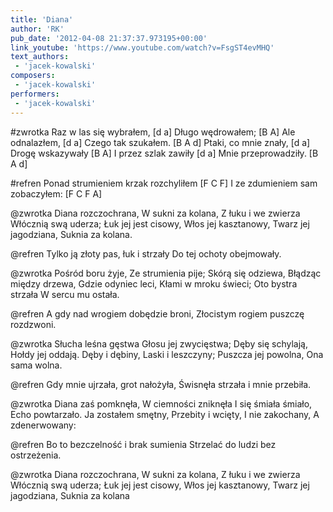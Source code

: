 ```yaml
---
title: 'Diana'
author: 'RK'
pub_date: '2012-04-08 21:37:37.973195+00:00'
link_youtube: 'https://www.youtube.com/watch?v=FsgST4evMHQ'
text_authors:
 - 'jacek-kowalski'
composers:
 - 'jacek-kowalski'
performers:
 - 'jacek-kowalski'
---
```


#zwrotka
Raz w las się wybrałem,			[d a]
Długo wędrowałem;			[B A]
Ale odnalazłem,				[d a]
Czego tak szukałem.			[B A d]
Ptaki, co mnie znały, [d a]
Drogę wskazywały [B A]
I przez szlak zawiły [d a]
Mnie przeprowadziły. [B A d]

#refren
Ponad strumieniem krzak rozchyliłem		[F C F]
I ze zdumieniem sam zobaczyłem:		[F C F A]

@zwrotka
Diana rozczochrana,
W sukni za kolana,
Z łuku i we zwierza
Włócznią swą uderza;
Łuk jej jest cisowy,
Włos jej kasztanowy,
Twarz jej jagodziana,
Suknia za kolana.

@refren
Tylko ją złoty pas, łuk i strzały
Do tej ochoty obejmowały.

@zwrotka
Pośród boru żyje,
Ze strumienia pije;
Skórą się odziewa,
Błądząc między drzewa,
Gdzie odyniec leci,
Kłami w mroku świeci;
Oto bystra strzała
W sercu mu ostała.

@refren
A gdy nad wrogiem dobędzie broni,
Złocistym rogiem puszczę rozdzwoni.

@zwrotka
Słucha leśna gęstwa
Głosu jej zwycięstwa;
Dęby się schylają,
Hołdy jej oddają.
Dęby i dębiny,
Laski i leszczyny;
Puszcza jej powolna,
Ona sama wolna.

@refren
Gdy mnie ujrzała, grot nałożyła,
Świsnęła strzała i mnie przebiła.

@zwrotka
Diana zaś pomknęła,
W ciemności zniknęła
I się śmiała śmiało,
Echo powtarzało.
Ja zostałem smętny,
Przebity i wcięty,
I nie zakochany,
A zdenerwowany:

@refren
Bo to bezczelność i brak sumienia
Strzelać do ludzi bez ostrzeżenia.

@zwrotka
Diana rozczochrana,
W sukni za kolana,
Z łuku i we zwierza
Włócznią swą uderza;
Łuk jej jest cisowy,
Włos jej kasztanowy,
Twarz jej jagodziana,
Suknia za kolana
